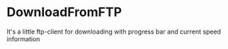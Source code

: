 # DownloadFromFTP

It's a little ftp-client for downloading with progress bar and current speed information
